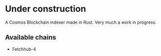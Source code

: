 # Under construction
A Cosmos Blockchain indexer made in Rust. Very much a work in progress.

## Available chains
- Fetchhub-4
